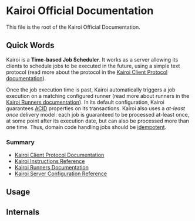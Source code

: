 # Kairoi Official Documentation

This file is the root of the Kairoi Official Documentation.

## Quick Words

Kairoi is a **Time-based Job Scheduler**. It works as a server allowing its clients to schedule jobs to be executed in the future, using a simple text protocol (read more about the protocol in the [Kairoi Client Protocol documentation](client-protocol.md)).

Once the job execution time is past, Kairoi automatically triggers a job execution on a matching configured runner (read more about runners in the [Kairoi Runners documentation](runners.md)). In its default configuration, Kairoi guarantees [ACID](https://en.wikipedia.org/wiki/ACID) properties on its transactions. Kairoi also uses a _at-least once_ delivery model: each job is guaranteed to be processed at-least once, at some point after its execution date, but can also be processed more than one time. Thus, domain code handling jobs should be [idempotent](https://en.wikipedia.org/wiki/Idempotence).

### Summary

- [Kairoi Client Protocol Documentation](client-protocol.md)
- [Kairoi Instructions Reference](instructions.md)
- [Kairoi Runners Documentation](runners.md)
- [Kairoi Server Configuration Reference](configuration.md)

## Usage

## Internals
